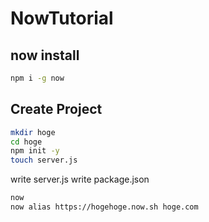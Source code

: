 # NowTutorial

## now install
```sh
npm i -g now
```

## Create Project
```sh
mkdir hoge
cd hoge
npm init -y
touch server.js
```
write server.js
write package.json

```sh
now
now alias https://hogehoge.now.sh hoge.com
```
